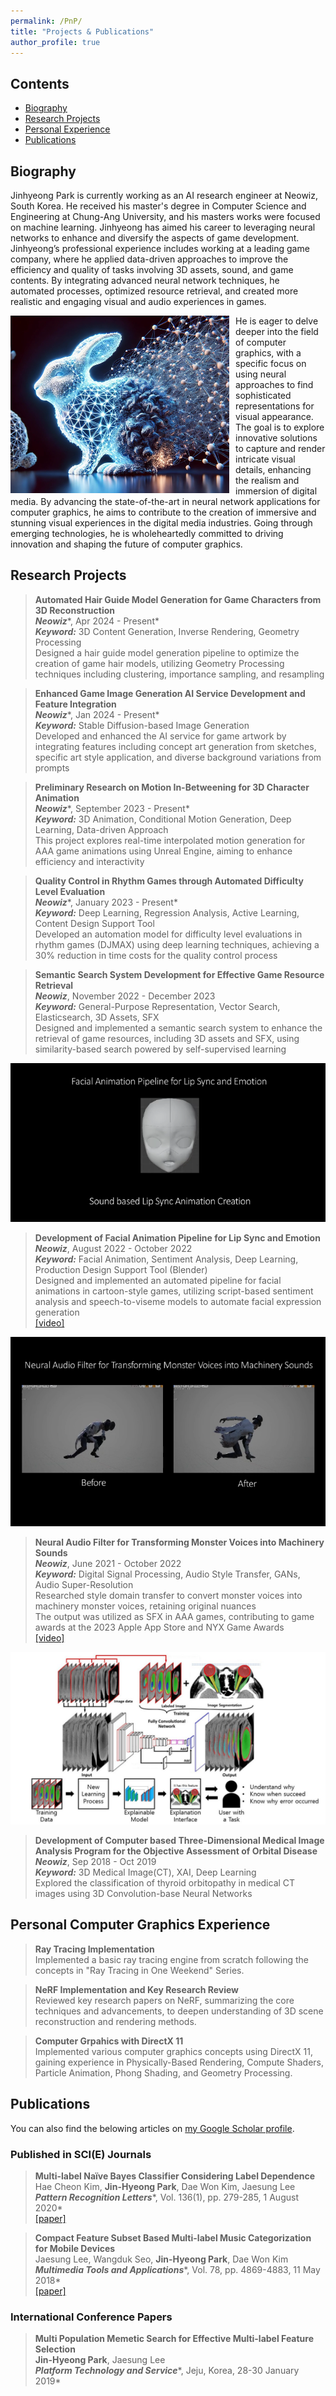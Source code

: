 ```yaml
---
permalink: /PnP/
title: "Projects & Publications"
author_profile: true
---
```



## Contents
* [Biography](#biography)
* [Research Projects](#research-projects)
* [Personal Experience](#personal-computer-graphics-experience)
* [Publications](#publications)

## Biography
Jinhyeong Park is currently working as an AI research engineer at Neowiz, South Korea. He received his master's degree in Computer Science and Engineering at Chung-Ang University, and his masters works were focused on machine learning.
Jinhyeong has aimed his career to leveraging neural networks to enhance and diversify the aspects of game development. Jinhyeong’s professional experience includes working at a leading game company, where he applied data-driven approaches to improve the efficiency and quality of tasks involving 3D assets, sound, and game contents. By integrating advanced neural network techniques, he automated processes, optimized resource retrieval, and created more realistic and engaging visual and audio experiences in games.

<p align="left">
    <img src="/images/PnP/PnP_Rabbit.png" alt="Description" style="float:left; margin-right:10px; width:350px;" />
    He is eager to delve deeper into the field of computer graphics, with a specific focus on using neural approaches to find sophisticated representations for visual appearance. The goal is to explore innovative solutions to capture and render intricate visual details, enhancing the realism and immersion of digital media. By advancing the state-of-the-art in neural network applications for computer graphics, he aims to contribute to the creation of immersive and stunning visual experiences in the digital media industries. Going through emerging technologies, he is wholeheartedly committed to driving innovation and shaping the future of computer graphics.
</p>

## Research Projects
> **Automated Hair Guide Model Generation for Game Characters from 3D Reconstruction**  
> ***Neowiz****, Apr 2024 - Present*  
> ***Keyword:*** 3D Content Generation, Inverse Rendering, Geometry Processing  
> Designed a hair guide model generation pipeline to optimize the creation of game hair models, utilizing Geometry Processing techniques including clustering, importance sampling, and resampling

> **Enhanced Game Image Generation AI Service Development and Feature Integration**  
> ***Neowiz****, Jan 2024 - Present*  
> ***Keyword:*** Stable Diffusion-based Image Generation  
> Developed and enhanced the AI service for game artwork by integrating features including concept art generation from sketches, specific art style application, and diverse background variations from prompts

> **Preliminary Research on Motion In-Betweening for 3D Character Animation**  
> ***Neowiz****, September 2023 - Present*  
> ***Keyword:*** 3D Animation, Conditional Motion Generation, Deep Learning, Data-driven Approach  
> This project explores real-time interpolated motion generation for AAA game animations using Unreal Engine, aiming to enhance efficiency and interactivity

> **Quality Control in Rhythm Games through Automated Difficulty Level Evaluation**  
> ***Neowiz****, January 2023 - Present*  
> ***Keyword:*** Deep Learning, Regression Analysis, Active Learning, Content Design Support Tool  
> Developed an automation model for difficulty level evaluations in rhythm games (DJMAX) using deep learning techniques, achieving a 30% reduction in time costs for the quality control process  

> **Semantic Search System Development for Effective Game Resource Retrieval**  
> ***Neowiz***, November 2022 - December 2023  
> ***Keyword:*** General-Purpose Representation, Vector Search, Elasticsearch, 3D Assets, SFX  
> Designed and implemented a semantic search system to enhance the retrieval of game resources, including 3D assets and SFX, using similarity-based search powered by self-supervised learning  

[![PnP_Lip_Sync](/images/PnP/PnP_Lip_Sync.png)](https://youtu.be/VZ4Cizmscx0)
> **Development of Facial Animation Pipeline for Lip Sync and Emotion**  
> ***Neowiz***, August 2022 - October 2022  
> ***Keyword:*** Facial Animation, Sentiment Analysis, Deep Learning, Production Design Support Tool (Blender)  
> Designed and implemented an automated pipeline for facial animations in cartoon-style games, utilizing script-based sentiment analysis and speech-to-viseme models to automate facial expression generation  
> [[video]](https://youtu.be/VZ4Cizmscx0) 

[![PnP_Neural_Filter](/images/PnP/PnP_Neural_Filter.png)](https://youtu.be/QqUCyK8s5wA)
> **Neural Audio Filter for Transforming Monster Voices into Machinery Sounds**  
> ***Neowiz***, June 2021 - October 2022  
> ***Keyword:*** Digital Signal Processing, Audio Style Transfer, GANs, Audio Super-Resolution  
> Researched style domain transfer to convert monster voices into machinery monster voices, retaining original nuances  
> The output was utilized as SFX in AAA games, contributing to game awards at the 2023 Apple App Store and NYX Game Awards  
> [[video]](https://youtu.be/QqUCyK8s5wA)  

![PnP_Medical_Image](/images/PnP/PnP_Medical_Image.png)
> **Development of Computer based Three-Dimensional Medical Image Analysis Program for the Objective Assessment of Orbital Disease**  
> ***Neowiz***,  Sep 2018 - Oct 2019  
> ***Keyword:*** 3D Medical Image(CT), XAI, Deep Learning  
> Explored the classification of thyroid orbitopathy in medical CT images using 3D Convolution-base Neural Networks  

## Personal Computer Graphics Experience

> **Ray Tracing Implementation**  
> Implemented a basic ray tracing engine from scratch following the concepts in "Ray Tracing in One Weekend" Series.

> **NeRF Implementation and Key Research Review**  
> Reviewed key research papers on NeRF, summarizing the core techniques and advancements, to deepen understanding of 3D scene reconstruction and rendering methods. 

> **Computer Grpahics with DirectX 11**  
> Implemented various computer graphics concepts using DirectX 11, gaining experience in Physically-Based Rendering, Compute Shaders, Particle Animation, Phong Shading, and Geometry Processing.


## Publications
<div class="wordwrap">You can also find the belowing articles on <a href="{{site.author.googlescholar}}">my Google Scholar profile</a>.</div>

### Published in SCI(E) Journals
> **Multi-label Naïve Bayes Classifier Considering Label Dependence**  
> Hae Cheon Kim, **Jin-Hyeong Park**, Dae Won Kim, Jaesung Lee  
> ***Pattern Recognition Letters****, Vol. 136(1), pp. 279-285, 1 August 2020*  
> [[paper]](/files/paper1.pdf)

> **Compact Feature Subset Based Multi-label Music Categorization for Mobile Devices**  
> Jaesung Lee, Wangduk Seo, **Jin-Hyeong Park**, Dae Won Kim    
> ***Multimedia Tools and Applications****, Vol. 78, pp. 4869-4883, 11 May 2018*  
> [[paper]](/files/paper2.pdf)


### International Conference Papers  
> **Multi Population Memetic Search for Effective Multi-label Feature Selection**  
> **Jin-Hyeong Park**, Jaesung Lee  
> ***Platform Technology and Service****, Jeju, Korea, 28-30 January 2019*  
